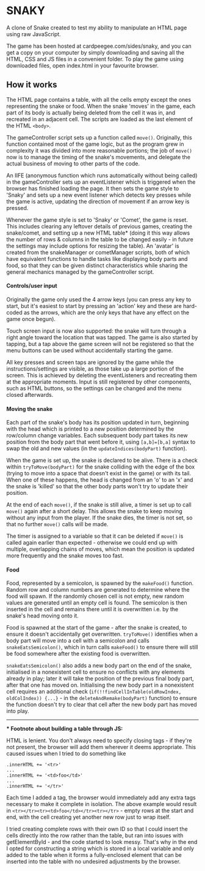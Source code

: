 # SNAKY

A clone of Snake created to test my ability to manipulate an HTML page using raw JavaScript.

The game has been hosted at cardpeegee.com/sides/snaky, and you can get a copy on your computer by simply downloading and saving all the HTML, CSS and JS files in a convenient folder. To play the game using downloaded files, open index.html in your favourite browser.

## How it works

The HTML page contains a table, with all the cells empty except the ones representing the snake or food. When the snake 'moves' in the game, each part of its body is actually being deleted from the cell it was in, and recreated in an adjacent cell. The scripts are loaded as the last element of the HTML `<body>`.

The gameController script sets up a function called `move()`. Originally, this function contained most of the game logic, but as the program grew in complexity it was divided into more reasonable portions; the job of `move()` now is to manage the timing of the snake's movements, and delegate the actual business of moving to other parts of the code.

An IIFE (anonymous function which runs automatically without being called) in the gameController sets up an eventListener which is triggered when the browser has finished loading the page. It then sets the game style to 'Snaky' and sets up a new event listener which detects key presses while the game is active, updating the direction of movement if an arrow key is pressed.

Whenever the game style is set to 'Snaky' or 'Comet', the game is reset. This includes clearing any leftover details of previous games, creating the snake/comet, and setting up a new HTML table* (doing it this way allows the number of rows & columns in the table to be changed easily - in future the settings may include options for resizing the table). An 'avatar' is created from the snakeManager or cometManager scripts, both of which have equivalent functions to handle tasks like displaying body parts and food, so that they can be given distinct characteristics while sharing the general mechanics managed by the gameController script.

#### Controls/user input

Originally the game only used the 4 arrow keys (you can press any key to start, but it's easiest to start by pressing an 'action' key and these are hard-coded as the arrows, which are the only keys that have any effect on the game once begun).

Touch screen input is now also supported: the snake will turn through a right angle toward the location that was tapped. The game is also started by tapping, but a tap above the game screen will not be registered so that the menu buttons can be used without accidentally starting the game.

All key presses and screen taps are ignored by the game while the instructions/settings are visible, as those take up a large portion of the screen. This is achieved by deleting the eventListeners and recreating them at the appropriate moments. Input is still registered by other components, such as HTML buttons, so the settings can be changed and the menu closed afterwards.

#### Moving the snake

Each part of the snake's body has its position updated in turn, beginning with the head which is printed to a new position determined by the row/column change variables. Each subsequent body part takes its new position from the body part that went before it, using `[a,b]=[b,a]` syntax to swap the old and new values (in the `updateIndices(bodyPart)` function).

When the game is set up, the snake is declared to be alive. There is a check within `tryToMove(bodyPart)` for the snake colliding with the edge of the box (trying to move into a space that doesn't exist in the game) or with its tail. When one of these happens, the head is changed from an 'o' to an 'x' and the snake is 'killed' so that the other body parts won't try to update their position.

At the end of each `move()`, if the snake is still alive, a timer is set up to call `move()` again after a short delay. This allows the snake to keep moving without any input from the player. If the snake dies, the timer is not set, so that no further `move()` calls will be made.

The timer is assigned to a variable so that it can be deleted if `move()` is called again earlier than expected - otherwise we could end up with multiple, overlapping chains of moves, which mean the position is updated more frequently and the snake moves too fast.

#### Food

Food, represented by a semicolon, is spawned by the `makeFood()` function. Random row and column numbers are generated to determine where the food will spawn. If the randomly chosen cell is not empty, new random values are generated until an empty cell is found. The semicolon is then inserted in the cell and remains there until it is overwritten i.e. by the snake's head moving onto it.

Food is spawned at the start of the game - after the snake is created, to ensure it doesn't accidentally get overwritten. `tryToMove()` identifies when a body part will move into a cell with a semicolon and calls `snakeEatsSemicolon()`, which in turn calls `makeFood()` to ensure there will still be food somewhere after the existing food is overwritten.

`snakeEatsSemicolon()` also adds a new body part on the end of the snake, initialised in a nonexistent cell to ensure no conflicts with any elements already in play; later it will take the position of the previous final body part, after that one has moved on. Initialising the new body part in a nonexistent cell requires an additional check (`if(!!findCellInTable(oldRowIndex, oldColIndex)) {...}` - in the `deleteAndRemake(bodyPart)` function) to ensure the function doesn't try to clear that cell after the new body part has moved into play.

---

**\* Footnote about building a table through JS:**

HTML is lenient. You don't always need to specify closing tags - if they're not present, the browser will add them wherever it deems appropriate. This caused issues when I tried to do something like
```
.innerHTML += '<tr>'
...
.innerHTML += '<td>foo</td>'
...
.innerHTML += '</tr>'
```

Each time I added a tag, the browser would immediately add any extra tags necessary to make it complete in isolation. The above example would result in `<tr></tr><tr><td>foo</td></tr><tr></tr>` - empty rows at the start and end, with the cell creating yet another new row just to wrap itself.

I tried creating complete rows with their own ID so that I could insert the cells directly into the row rather than the table, but ran into issues with getElementById - and the code started to look messy. That's why in the end I opted for constructing a string which is stored in a local variable and only added to the table when it forms a fully-enclosed element that can be inserted into the table with no undesired adjustments by the browser.
